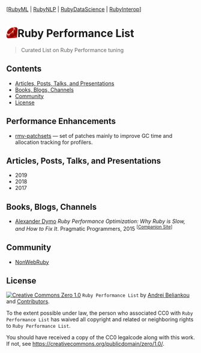[[RubyML](https://github.com/arbox/machine-learning-with-ruby) |
 [RubyNLP](https://github.com/arbox/nlp-with-ruby) |
 [RubyDataScience](https://github.com/arbox/data-science-with-ruby) |
 [RubyInterop](https://github.com/arbox/ruby-interoperability)]

# Ruby Performance List [<img src="ruby.jpg" align="left" width="30px" height="30px" />][ruby]

> Curated List on Ruby Performance tuning

<!-- nodoc -->
## Contents

<!-- toc -->

- [Articles, Posts, Talks, and Presentations](#articles-posts-talks-and-presentations)
- [Books, Blogs, Channels](#books-blogs-channels)
- [Community](#community)
- [License](#license)

<!-- tocstop -->

<!-- doc -->

## Performance Enhancements

- [rmv-patchsets](https://github.com/skaes/rvm-patchsets) &mdash;
  set of patches mainly to improve GC time and allocation tracking for profilers.

## Articles, Posts, Talks, and Presentations

- 2019
- 2018
- 2017

## Books, Blogs, Channels

- [Alexander Dymo](https://twitter.com/alexander_dymo)
  _Ruby Performance Optimization: Why Ruby is Slow, and How to Fix It_.
  Pragmatic Programmers, 2015
  <sup>[[Companion Site](http://ruby-performance-book.com)]</sup>

## Community

- [NonWebRuby](https://twitter.com/NonWebRuby)

## License

[![Creative Commons Zero 1.0](http://mirrors.creativecommons.org/presskit/buttons/80x15/svg/cc-zero.svg)](https://creativecommons.org/publicdomain/zero/1.0/)
`Ruby Performance List` by [Andrei Beliankou](https://github.com/arbox) and
[Contributors][contributors].

To the extent possible under law, the person who associated CC0 with
`Ruby Performance List` has waived all copyright and related or neighboring rights
to `Ruby Performance List`.

You should have received a copy of the CC0 legalcode along with this
work. If not, see <https://creativecommons.org/publicdomain/zero/1.0/>.

<!--- Links --->
[ruby]: https://www.ruby-lang.org/en/
[awesome]: https://github.com/sindresorhus/awesome/blob/master/awesome.md
[change-pr]: https://github.com/RichardLitt/knowledge/blob/master/github/amending-a-commit-guide.md
[ml]: https://en.wikipedia.org/wiki/Machine_learning
[ds-with-ruby]: https://github.com/arbox/data-science-with-ruby
[contributors]: https://github.com/arbox/machine-learning-with-ruby/graphs/contributors
[sciruby]: https://github.com/sciruby
[ai]: https://en.wikipedia.org/wiki/Artificial_intelligence
[cs]: https://en.wikipedia.org/wiki/Computational_science
[fe]: https://en.wikipedia.org/wiki/Feature_engineering
[ts]: https://en.wikipedia.org/wiki/Test_set
